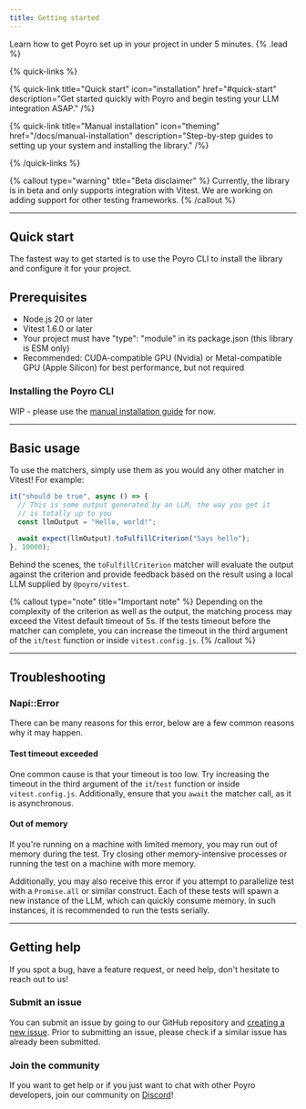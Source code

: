 ```yaml
---
title: Getting started
---
```


Learn how to get Poyro set up in your project in under 5 minutes. {% .lead %}

{% quick-links %}

{% quick-link title="Quick start" icon="installation" href="#quick-start" description="Get started quickly with Poyro and begin testing your LLM integration ASAP." /%}

{% quick-link title="Manual installation" icon="theming" href="/docs/manual-installation" description="Step-by-step guides to setting up your system and installing the library." /%}

<!-- {% quick-link title="Architecture guide" icon="presets" href="/" description="Learn how the internals work and contribute." /%}

{% quick-link title="API reference" icon="plugins" href="/" description="Use advanced utilities to test your app the right way." /%} -->

{% /quick-links %}

{% callout type="warning" title="Beta disclaimer" %}
Currently, the library is in beta and only supports integration with Vitest. We are working on adding support for other testing frameworks.
{% /callout %}

---

## Quick start

The fastest way to get started is to use the Poyro CLI to install the library and configure it for your project.

## Prerequisites

- Node.js 20 or later
- Vitest 1.6.0 or later
- Your project must have "type": "module" in its package.json (this library is ESM only)
- Recommended: CUDA-compatible GPU (Nvidia) or Metal-compatible GPU (Apple Silicon) for best performance, but not required

### Installing the Poyro CLI

WIP - please use the [manual installation guide](/docs/manual-installation) for now.

---

## Basic usage

To use the matchers, simply use them as you would any other matcher in Vitest! For example:

```typescript
it("should be true", async () => {
  // This is some output generated by an LLM, the way you get it
  // is totally up to you
  const llmOutput = "Hello, world!";

  await expect(llmOutput).toFulfillCriterion("Says hello");
}, 10000);
```

Behind the scenes, the `toFulfillCriterion` matcher will evaluate the output against the criterion and provide feedback based on the result using a local LLM supplied by `@poyro/vitest`.

{% callout type="note" title="Important note" %}
Depending on the complexity of the criterion as well as the output, the matching process may exceed the Vitest default timeout of 5s. If the tests timeout before the matcher can complete, you can increase the timeout in the third argument of the `it`/`test` function or inside `vitest.config.js`.
{% /callout %}

---

## Troubleshooting

### Napi::Error

There can be many reasons for this error, below are a few common reasons why it may happen.

#### Test timeout exceeded

One common cause is that your timeout is too low. Try increasing the timeout in the third argument of the `it`/`test` function or inside `vitest.config.js`. Additionally, ensure that you `await` the matcher call, as it is asynchronous.

#### Out of memory

If you're running on a machine with limited memory, you may run out of memory during the test. Try closing other memory-intensive processes or running the test on a machine with more memory.

Additionally, you may also receive this error if you attempt to parallelize test with a `Promise.all` or similar construct. Each of these tests will spawn a new instance of the LLM, which can quickly consume memory. In such instances, it is recommended to run the tests serially.

---

## Getting help

If you spot a bug, have a feature request, or need help, don't hesitate to reach out to us!

### Submit an issue

You can submit an issue by going to our GitHub repository and [creating a new issue](https://github.com/poyro/poyro/issues/new). Prior to submitting an issue, please check if a similar issue has already been submitted.

### Join the community

If you want to get help or if you just want to chat with other Poyro developers, join our community on [Discord](https://discord.gg/xcQWXeyk)!
